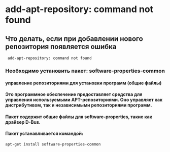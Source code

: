 # add-apt-repository: command not found
## Что делать, если при добавлении нового репозитория появляется ошибка
` 
add-apt-repository: command not found
`
### Необходимо установить пакет: software-properties-common 
#### управление репозиториями для установки программ (общие файлы)
#### Это программное обеспечение предоставляет средства для управления используемыми APT-репозиториями. Оно управляет как дистрибутивом, так и независимыми репозиториями программ. 
#### Пакет содержит общие файлы для software-properties, такие как драйвер D-Bus. 
#### Пакет устанавливается командой:

`
apt-get install software-properties-common
`

